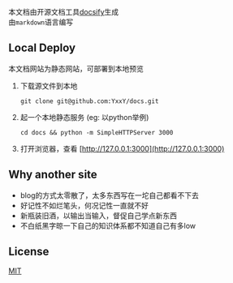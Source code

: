 
本文档由开源文档工具[docsify](https://github.com/docsifyjs/docsify)生成  
由`markdown`语言编写  

## Local Deploy
本文档网站为静态网站，可部署到本地预览

1. 下载源文件到本地
    ```shell
    git clone git@github.com:YxxY/docs.git 
    ```
2. 起一个本地静态服务 (eg: 以python举例)
    ```shell
    cd docs && python -m SimpleHTTPServer 3000
    ``` 
3. 打开浏览器，查看 [http://127.0.0.1:3000](http://127.0.0.1:3000)

## Why another site
- blog的方式太零散了，太多东西写在一坨自己都看不下去
- 好记性不如烂笔头，何况记性一直就不好
- 新瓶装旧酒，以输出当输入，督促自己学点新东西
- 不白纸黑字晾一下自己的知识体系都不知道自己有多low


## License
[MIT](https://github.com/YxxY/docs/blob/gh-pages/LICENSE)